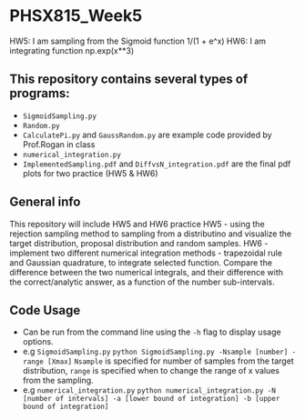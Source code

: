 # PHSX815_Week5 
HW5: I am sampling from the Sigmoid function 1/(1 + e^x)
HW6: I am integrating function np.exp(x**3)

## This repository contains several types of programs:
* `SigmoidSampling.py` 
* `Random.py`
* `CalculatePi.py` and `GaussRandom.py` are example code provided by Prof.Rogan in class
* `numerical_integration.py`
* `ImplementedSampling.pdf` and `DiffvsN_integration.pdf` are the final pdf plots for two practice (HW5 & HW6)

## General info
This repository will include HW5 and HW6 practice 
HW5 - using the rejection sampling method to sampling from a distributino and visualize the target distribution, proposal distribution and random samples.
HW6 - implement two different numerical integration methods - trapezoidal rule and Gaussian quadrature, to integrate selected function. Compare the difference between the two numerical integrals, and their difference with the correct/analytic answer, as a function of the number sub-intervals. 

## Code Usage
* Can be run from the command line using the `-h` flag to display usage options. 
* e.g `SigmoidSampling.py`
`python SigmoidSampling.py -Nsample [number] -range [Xmax]`
`Nsample` is specified for number of samples from the target distribution, `range` is specified when to change the range of x values from the sampling.
* e.g `numerical_integration.py`
`python numerical_integration.py -N [number of intervals] -a [lower bound of integration] -b [upper bound of integration]`

  
